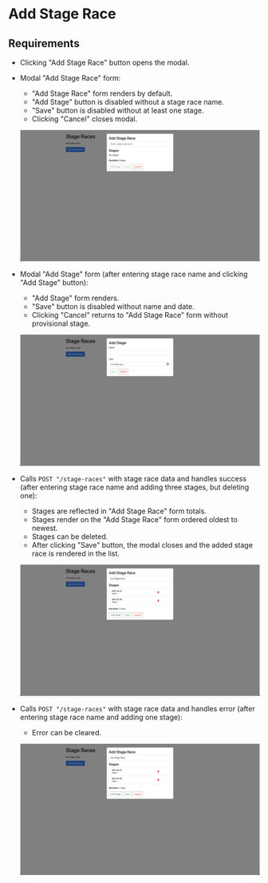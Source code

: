 # Add Stage Race

## Requirements

- Clicking "Add Stage Race" button opens the modal.

- Modal "Add Stage Race" form:

  - "Add Stage Race" form renders by default.
  - "Add Stage" button is disabled without a stage race name.
  - "Save" button is disabled without at least one stage.
  - Clicking "Cancel" closes modal.

  ![Blank "Add Stage" Race form](./screenshots/add-stage-race/1.png)

- Modal "Add Stage" form (after entering stage race name and clicking "Add Stage" button):

  - "Add Stage" form renders.
  - "Save" button is disabled without name and date.
  - Clicking "Cancel" returns to "Add Stage Race" form without provisional stage.

  ![Blank "Add Stage" form](./screenshots/add-stage-race/2.png)

- Calls `POST "/stage-races"` with stage race data and handles success (after entering stage race name and adding three stages, but deleting one):

  - Stages are reflected in "Add Stage Race" form totals.
  - Stages render on the "Add Stage Race" form ordered oldest to newest.
  - Stages can be deleted.
  - After clicking "Save" button, the modal closes and the added stage race is rendered in the list.

  ![Completed "Add Stage Race" form](./screenshots/add-stage-race/3.png)

- Calls `POST "/stage-races"` with stage race data and handles error (after entering stage race name and adding one stage):

  - Error can be cleared.

  ![POST "/stage-race" error](./screenshots/add-stage-race/3.png)
